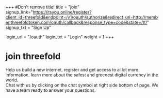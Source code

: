 +++
#Don't remove title!
title = "join"
signup_link="https://itsyou.online/register?client_id=threefold&endpoint=/v1/oauth/authorize&redirect_uri=http://member.threefoldtoken.com/oauth/callback&response_type=code&state=/#/"
signup_txt = "Sign Up"

login_url = "/oauth"
login_txt = "Login"
weight = 1
+++
# join threefold

Help us build a new internet, register and get access to al lot more information, learn more about the safest and greenest digital currency in the world.
<br>
Chat with us by clicking on the chat symbol at right side bottom of page. We have a team ready to answer your questions.

